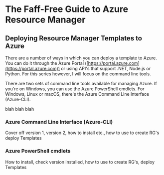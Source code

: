 # The Faff-Free Guide to Azure Resource Manager

## Deploying Resource Manager Templates to Azure

There are a number of ways in which you can deploy a template to Azure. You can do it through the Azure Portal ([https://portal.azure.com](https://portal.azure.com)) or using API's that support .NET, Node.js or Python. For this series however, I will focus on the command line tools.

There are two sets of command line tools available for managing Azure. If you're on Windows, you can use the Azure PowerShell cmdlets. For Windows, Linux or macOS, there's the Azure Command Line Interface (Azure-CLI).

blah blah blah

### Azure Command Line Interface (Azure-CLI)

Cover off version 1, version 2, how to install etc., how to use to create RG's deploy Templates

### Azure PowerShell cmdlets

How to install, check version installed, how to use to create RG's, deploy Templates
